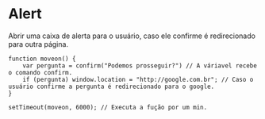 # Alert

 Abrir uma caixa de alerta para o usuário, caso ele confirme é redirecionado para outra página.
 
```
function moveon() {
    var pergunta = confirm("Podemos prosseguir?") // A váriavel recebe o comando confirm.
    if (pergunta) window.location = "http://google.com.br"; // Caso o usuário confirme a pergunta é redirecionado para o google.
}

setTimeout(moveon, 6000); // Executa a fução por um min.

```